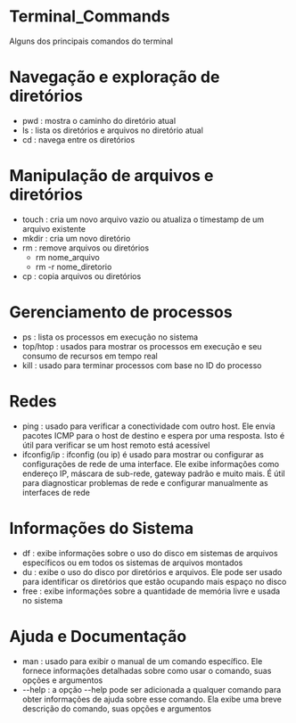 # Terminal_Commands
Alguns dos principais comandos do terminal 

# Navegação e exploração de diretórios
  - pwd : mostra o caminho do diretório atual
  - ls : lista os diretórios e arquivos no diretório atual
  - cd : navega entre os diretórios
# Manipulação de arquivos e diretórios
  - touch : cria um novo arquivo vazio ou atualiza o timestamp de um arquivo existente
  - mkdir : cria um novo diretório
  - rm : remove arquivos ou diretórios
      - rm nome_arquivo
      - rm -r nome_diretorio
  - cp : copia arquivos ou diretórios
# Gerenciamento de processos
  - ps : lista os processos em execução no sistema
  - top/htop : usados para mostrar os processos em execução e seu consumo de recursos em tempo real
  - kill : usado para terminar processos com base no ID do processo
# Redes
  - ping : usado para verificar a conectividade com outro host. Ele envia pacotes ICMP para o host de destino e espera por uma resposta. Isto é útil para verificar se um host remoto está acessível
  - ifconfig/ip : ifconfig (ou ip) é usado para mostrar ou configurar as configurações de rede de uma interface. Ele exibe informações como endereço IP, máscara de sub-rede, gateway padrão e muito mais. É útil para diagnosticar problemas de rede e configurar manualmente as interfaces de rede
# Informações do Sistema
  - df : exibe informações sobre o uso do disco em sistemas de arquivos específicos ou em todos os sistemas de arquivos montados
  - du : exibe o uso do disco por diretórios e arquivos. Ele pode ser usado para identificar os diretórios que estão ocupando mais espaço no disco
  - free : exibe informações sobre a quantidade de memória livre e usada no sistema
# Ajuda e Documentação
  - man : usado para exibir o manual de um comando específico. Ele fornece informações detalhadas sobre como usar o comando, suas opções e argumentos
  - --help : a opção --help pode ser adicionada a qualquer comando para obter informações de ajuda sobre esse comando. Ela exibe uma breve descrição do comando, suas opções e argumentos
